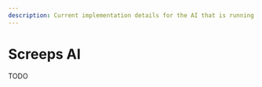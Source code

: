 ```yaml
---
description: Current implementation details for the AI that is running on Screeps.
---
```


# Screeps AI

TODO


